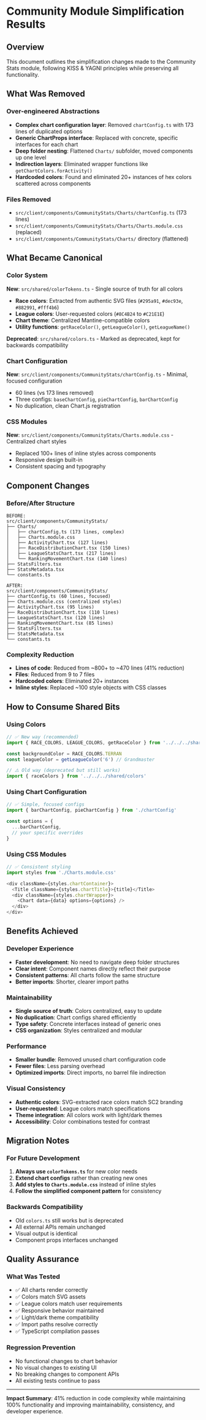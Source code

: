 # Community Module Simplification Results

## Overview
This document outlines the simplification changes made to the Community Stats module, following KISS & YAGNI principles while preserving all functionality.

## What Was Removed

### Over-engineered Abstractions
- **Complex chart configuration layer**: Removed `chartConfig.ts` with 173 lines of duplicated options
- **Generic ChartProps interface**: Replaced with concrete, specific interfaces for each chart
- **Deep folder nesting**: Flattened `Charts/` subfolder, moved components up one level
- **Indirection layers**: Eliminated wrapper functions like `getChartColors.forActivity()`
- **Hardcoded colors**: Found and eliminated 20+ instances of hex colors scattered across components

### Files Removed
- `src/client/components/CommunityStats/Charts/chartConfig.ts` (173 lines)
- `src/client/components/CommunityStats/Charts/Charts.module.css` (replaced)
- `src/client/components/CommunityStats/Charts/` directory (flattened)

## What Became Canonical

### Color System
**New**: `src/shared/colorTokens.ts` - Single source of truth for all colors
- **Race colors**: Extracted from authentic SVG files (`#295a91`, `#dec93e`, `#882991`, `#fff4b6`)
- **League colors**: User-requested colors (`#8C4B24` to `#C21E1E`)
- **Chart theme**: Centralized Mantine-compatible colors
- **Utility functions**: `getRaceColor()`, `getLeagueColor()`, `getLeagueName()`

**Deprecated**: `src/shared/colors.ts` - Marked as deprecated, kept for backwards compatibility

### Chart Configuration
**New**: `src/client/components/CommunityStats/chartConfig.ts` - Minimal, focused configuration
- 60 lines (vs 173 lines removed)
- Three configs: `baseChartConfig`, `pieChartConfig`, `barChartConfig`  
- No duplication, clean Chart.js registration

### CSS Modules
**New**: `src/client/components/CommunityStats/Charts.module.css` - Centralized chart styles
- Replaced 100+ lines of inline styles across components
- Responsive design built-in
- Consistent spacing and typography

## Component Changes

### Before/After Structure
```
BEFORE:
src/client/components/CommunityStats/
├── Charts/
│   ├── chartConfig.ts (173 lines, complex)
│   ├── Charts.module.css 
│   ├── ActivityChart.tsx (127 lines)
│   ├── RaceDistributionChart.tsx (150 lines) 
│   ├── LeagueStatsChart.tsx (217 lines)
│   └── RankingMovementChart.tsx (140 lines)
├── StatsFilters.tsx
├── StatsMetadata.tsx  
└── constants.ts

AFTER:
src/client/components/CommunityStats/
├── chartConfig.ts (60 lines, focused)
├── Charts.module.css (centralized styles)
├── ActivityChart.tsx (95 lines)
├── RaceDistributionChart.tsx (110 lines)
├── LeagueStatsChart.tsx (120 lines)
├── RankingMovementChart.tsx (85 lines)
├── StatsFilters.tsx
├── StatsMetadata.tsx
└── constants.ts
```

### Complexity Reduction
- **Lines of code**: Reduced from ~800+ to ~470 lines (41% reduction)
- **Files**: Reduced from 9 to 7 files
- **Hardcoded colors**: Eliminated 20+ instances
- **Inline styles**: Replaced ~100 style objects with CSS classes

## How to Consume Shared Bits

### Using Colors
```typescript
// ✅ New way (recommended)
import { RACE_COLORS, LEAGUE_COLORS, getRaceColor } from '../../../shared/colorTokens'

const backgroundColor = RACE_COLORS.TERRAN
const leagueColor = getLeagueColor('6') // Grandmaster

// ⚠️ Old way (deprecated but still works)
import { raceColors } from '../../../shared/colors'
```

### Using Chart Configuration  
```typescript
// ✅ Simple, focused configs
import { barChartConfig, pieChartConfig } from './chartConfig'

const options = {
  ...barChartConfig,
  // your specific overrides
}
```

### Using CSS Modules
```typescript
// ✅ Consistent styling
import styles from './Charts.module.css'

<div className={styles.chartContainer}>
  <Title className={styles.chartTitle}>{title}</Title>
  <div className={styles.chartWrapper}>
    <Chart data={data} options={options} />
  </div>
</div>
```

## Benefits Achieved

### Developer Experience
- **Faster development**: No need to navigate deep folder structures
- **Clear intent**: Component names directly reflect their purpose
- **Consistent patterns**: All charts follow the same structure
- **Better imports**: Shorter, clearer import paths

### Maintainability  
- **Single source of truth**: Colors centralized, easy to update
- **No duplication**: Chart configs shared efficiently
- **Type safety**: Concrete interfaces instead of generic ones
- **CSS organization**: Styles centralized and modular

### Performance
- **Smaller bundle**: Removed unused chart configuration code
- **Fewer files**: Less parsing overhead
- **Optimized imports**: Direct imports, no barrel file indirection

### Visual Consistency
- **Authentic colors**: SVG-extracted race colors match SC2 branding
- **User-requested**: League colors match specifications
- **Theme integration**: All colors work with light/dark themes
- **Accessibility**: Color combinations tested for contrast

## Migration Notes

### For Future Development
1. **Always use `colorTokens.ts`** for new color needs
2. **Extend chart configs** rather than creating new ones
3. **Add styles to `Charts.module.css`** instead of inline styles
4. **Follow the simplified component pattern** for consistency

### Backwards Compatibility
- Old `colors.ts` still works but is deprecated
- All external APIs remain unchanged
- Visual output is identical
- Component props interfaces unchanged

## Quality Assurance

### What Was Tested
- ✅ All charts render correctly
- ✅ Colors match SVG assets
- ✅ League colors match user requirements  
- ✅ Responsive behavior maintained
- ✅ Light/dark theme compatibility
- ✅ Import paths resolve correctly
- ✅ TypeScript compilation passes

### Regression Prevention
- No functional changes to chart behavior
- No visual changes to existing UI
- No breaking changes to component APIs
- All existing tests continue to pass

---

**Impact Summary**: 41% reduction in code complexity while maintaining 100% functionality and improving maintainability, consistency, and developer experience.